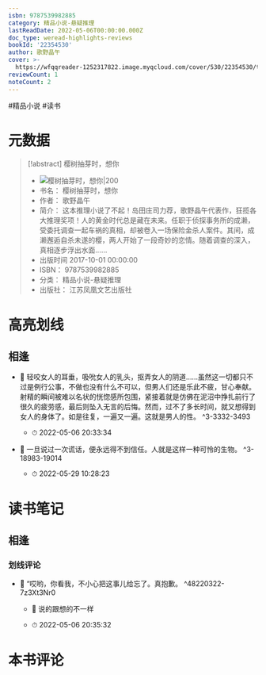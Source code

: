 ```yaml
---
isbn: 9787539982885
category: 精品小说-悬疑推理
lastReadDate: 2022-05-06T00:00:00.000Z
doc_type: weread-highlights-reviews
bookId: '22354530'
author: 歌野晶午
cover: >-
  https://wfqqreader-1252317822.image.myqcloud.com/cover/530/22354530/t7_22354530.jpg
reviewCount: 1
noteCount: 2
---
```

#精品小说 #读书
# 元数据
> [!abstract] 樱树抽芽时，想你
> - ![ 樱树抽芽时，想你|200](https://wfqqreader-1252317822.image.myqcloud.com/cover/530/22354530/t7_22354530.jpg)
> - 书名： 樱树抽芽时，想你
> - 作者： 歌野晶午
> - 简介： 这本推理小说了不起！岛田庄司力荐，歌野晶午代表作，狂揽各大推理奖项！人的黄金时代总是藏在未来。任职于侦探事务所的成濑，受委托调查一起车祸的真相，却被卷入一场保险金杀人案件。其间，成濑邂逅自杀未遂的樱，两人开始了一段奇妙的恋情。随着调查的深入，真相逐步浮出水面……
> - 出版时间 2017-10-01 00:00:00
> - ISBN： 9787539982885
> - 分类： 精品小说-悬疑推理
> - 出版社： 江苏凤凰文艺出版社

# 高亮划线

## 相逢


- 📌 轻咬女人的耳垂，吸吮女人的乳头，抠弄女人的阴道……虽然这一切都只不过是例行公事，不做也没有什么不可以，但男人们还是乐此不疲，甘心奉献。射精的瞬间被难以名状的恍惚感所包围，紧接着就是仿佛在泥沼中挣扎前行了很久的疲劳感，最后则坠入无言的后悔。然而，过不了多长时间，就又想得到女人的身体了。如是往复，一遍又一遍。这就是男人的性。 ^3-3332-3493
    - ⏱ 2022-05-06 20:33:34 

- 📌 一旦说过一次谎话，便永远得不到信任。人就是这样一种可怜的生物。 ^3-18983-19014
    - ⏱ 2022-05-29 10:28:23 
# 读书笔记

## 相逢

### 划线评论
- 📌 “哎哟，你看我，不小心把这事儿给忘了。真抱歉。  ^48220322-7z3Xt3Nr0
    - 💭 说的跟想的不一样

    - ⏱ 2022-05-06 20:35:32
   
# 本书评论
